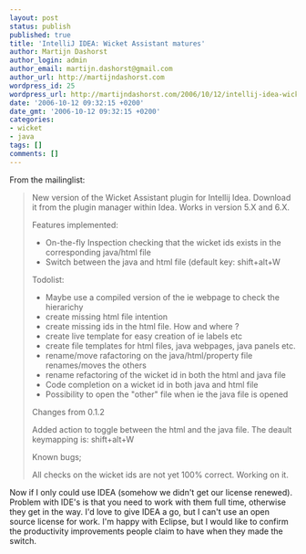 ```yaml
---
layout: post
status: publish
published: true
title: 'IntelliJ IDEA: Wicket Assistant matures'
author: Martijn Dashorst
author_login: admin
author_email: martijn.dashorst@gmail.com
author_url: http://martijndashorst.com
wordpress_id: 25
wordpress_url: http://martijndashorst.com/2006/10/12/intellij-idea-wicket-assistant-matures/
date: '2006-10-12 09:32:15 +0200'
date_gmt: '2006-10-12 09:32:15 +0200'
categories:
- wicket
- java
tags: []
comments: []
---
```

<p>From the mailinglist:</p>
<blockquote><p>New version of the Wicket Assistant plugin for Intellij Idea. Download<br />
it from the plugin manager within Idea. Works in version 5.X and 6.X.</p>
<p>
Features implemented:</p>
<ul>
<li>On-the-fly Inspection checking that the wicket ids exists in the corresponding java/html file</li>
<li>Switch between the java and html file (default key: shift+alt+W</li>
</ul>
<p>
Todolist:</p>
<ul>
<li>Maybe use a compiled version of the ie webpage to check the hierarichy
</li>
<li>create missing html file intention
</li>
<li>create missing ids in the html file. How and where ?
</li>
<li>create live template for easy creation of ie labels etc
</li>
<li>create file templates for html files, java webpages, java panels etc.
</li>
<li>rename/move rafactoring on the java/html/property file renames/moves the others
</li>
<li>rename refactoring of the wicket id in both the html and java file
</li>
<li>Code completion on a wicket id in both java and html file
</li>
<li>Possibility to open the "other" file when ie the java file is opened</li>
</ul>
<p>
Changes from 0.1.2</p>
<p>
Added action to toggle between the html and the java file. The deault keymapping is: shift+alt+W</p>
<p>
Known bugs;</p>
<p>
All checks on the wicket ids are not yet 100% correct. Working on it.
</p></blockquote>
<p>
Now if I only could use IDEA (somehow we didn't get our license renewed). Problem with IDE's is that you need to work with them full time, otherwise they get in the way. I'd love to give IDEA a go, but I can't use an open source license for work. I'm happy with Eclipse, but I would like to confirm the productivity improvements people claim to have when they made the switch.</p>
